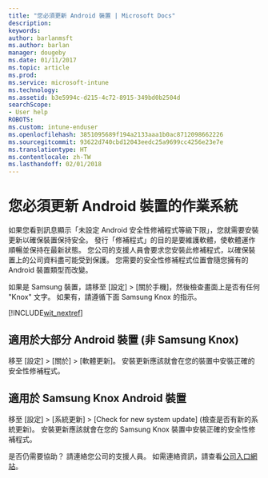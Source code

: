 ```yaml
---
title: "您必須更新 Android 裝置 | Microsoft Docs"
description: 
keywords: 
author: barlanmsft
ms.author: barlan
manager: dougeby
ms.date: 01/11/2017
ms.topic: article
ms.prod: 
ms.service: microsoft-intune
ms.technology: 
ms.assetid: b3e5994c-d215-4c72-8915-349bd0b2504d
searchScope:
- User help
ROBOTS: 
ms.custom: intune-enduser
ms.openlocfilehash: 3851095689f194a2133aaa1b0ac8712098662226
ms.sourcegitcommit: 93622d740cbd12043eedc25a9699cc4256e23e7e
ms.translationtype: HT
ms.contentlocale: zh-TW
ms.lasthandoff: 02/01/2018
---
```

# <a name="you-need-to-update-your-android-devices-operating-system"></a>您必須更新 Android 裝置的作業系統

如果您看到訊息顯示「未設定 Android 安全性修補程式等級下限」，您就需要安裝更新以確保裝置保持安全。 發行「修補程式」的目的是要維護軟體，使軟體運作順暢並保持在最新狀態。 您公司的支援人員會要求您安裝此修補程式，以確保裝置上的公司資料盡可能受到保護。 您需要的安全性修補程式位置會隨您擁有的 Android 裝置類型而改變。

如果是 Samsung 裝置，請移至 [設定] > [關於手機]，然後檢查畫面上是否有任何 "Knox" 文字。 如果有，請遵循下面 Samsung Knox 的指示。

[!INCLUDE[wit_nextref](includes/end-user-os-update-guidance.md)]

## <a name="for-most-android-devices-non-samsung-knox"></a>適用於大部分 Android 裝置 (非 Samsung Knox)

移至 [設定] > [關於] > [軟體更新]。 安裝更新應該就會在您的裝置中安裝正確的安全性修補程式。

## <a name="for-samsung-knox-android-devices"></a>適用於 Samsung Knox Android 裝置

移至 [設定] > [系統更新] > [Check for new system update] \(檢查是否有新的系統更新)。 安裝更新應該就會在您的 Samsung Knox 裝置中安裝正確的安全性修補程式。



是否仍需要協助？ 請連絡您公司的支援人員。 如需連絡資訊，請查看[公司入口網站](https://portal.manage.microsoft.com#HelpDeskDialog)。
